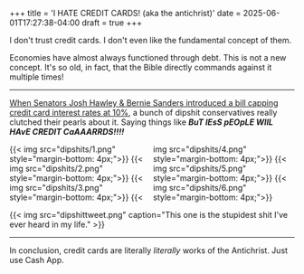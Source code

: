 +++
title = 'I HATE CREDIT CARDS! (aka the antichrist)'
date = 2025-06-01T17:27:38-04:00
draft = true
+++

I don't trust credit cards. I don't even like the fundamental concept of them.

Economies have almost always functioned through debt. This is not a new concept. It's so old, in fact, that the Bible directly commands against it multiple times!

---

[When Senators Josh Hawley & Bernie Sanders introduced a bill capping credit card interest rates at 10%](https://www.sanders.senate.gov/press-releases/news-sanders-hawley-introduce-bill-capping-credit-card-interest-rates-at-10/), a bunch of dipshit conservatives really clutched their pearls about it. Saying things like ***BuT lEsS pEOpLE WIlL HAvE CREDIT CaAAARRDS!!!!***

<div style="column-count: 2; column-gap: 4px; margin-bottom: 4px;">
    {{< img src="dipshits/1.png" style="margin-bottom: 4px;">}}
    {{< img src="dipshits/2.png" style="margin-bottom: 4px;">}}
    {{< img src="dipshits/3.png" style="margin-bottom: 4px;">}}
    {{< img src="dipshits/4.png" style="margin-bottom: 4px;">}}
    {{< img src="dipshits/5.png" style="margin-bottom: 4px;">}}
    {{< img src="dipshits/6.png" style="margin-bottom: 4px;">}}
</div>

{{< img src="dipshittweet.png" caption="This one is the stupidest shit I've ever heard in my life." >}}

---

In conclusion, credit cards are literally *literally* works of the Antichrist. Just use Cash App.